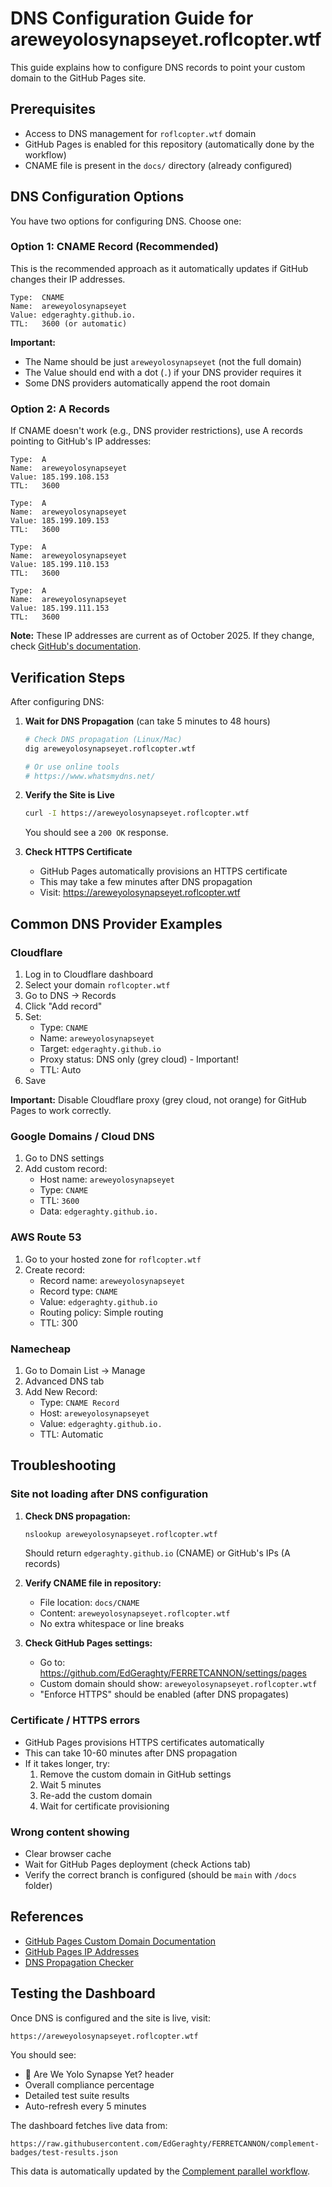 # DNS Configuration Guide for areweyolosynapseyet.roflcopter.wtf

This guide explains how to configure DNS records to point your custom domain to the GitHub Pages site.

## Prerequisites

- Access to DNS management for `roflcopter.wtf` domain
- GitHub Pages is enabled for this repository (automatically done by the workflow)
- CNAME file is present in the `docs/` directory (already configured)

## DNS Configuration Options

You have two options for configuring DNS. Choose one:

### Option 1: CNAME Record (Recommended)

This is the recommended approach as it automatically updates if GitHub changes their IP addresses.

```
Type:  CNAME
Name:  areweyolosynapseyet
Value: edgeraghty.github.io.
TTL:   3600 (or automatic)
```

**Important:** 
- The Name should be just `areweyolosynapseyet` (not the full domain)
- The Value should end with a dot (`.`) if your DNS provider requires it
- Some DNS providers automatically append the root domain

### Option 2: A Records

If CNAME doesn't work (e.g., DNS provider restrictions), use A records pointing to GitHub's IP addresses:

```
Type:  A
Name:  areweyolosynapseyet
Value: 185.199.108.153
TTL:   3600

Type:  A
Name:  areweyolosynapseyet
Value: 185.199.109.153
TTL:   3600

Type:  A
Name:  areweyolosynapseyet
Value: 185.199.110.153
TTL:   3600

Type:  A
Name:  areweyolosynapseyet
Value: 185.199.111.153
TTL:   3600
```

**Note:** These IP addresses are current as of October 2025. If they change, check [GitHub's documentation](https://docs.github.com/en/pages/configuring-a-custom-domain-for-your-github-pages-site/managing-a-custom-domain-for-your-github-pages-site).

## Verification Steps

After configuring DNS:

1. **Wait for DNS Propagation** (can take 5 minutes to 48 hours)
   ```bash
   # Check DNS propagation (Linux/Mac)
   dig areweyolosynapseyet.roflcopter.wtf
   
   # Or use online tools
   # https://www.whatsmydns.net/
   ```

2. **Verify the Site is Live**
   ```bash
   curl -I https://areweyolosynapseyet.roflcopter.wtf
   ```
   
   You should see a `200 OK` response.

3. **Check HTTPS Certificate**
   - GitHub Pages automatically provisions an HTTPS certificate
   - This may take a few minutes after DNS propagation
   - Visit: https://areweyolosynapseyet.roflcopter.wtf

## Common DNS Provider Examples

### Cloudflare
1. Log in to Cloudflare dashboard
2. Select your domain `roflcopter.wtf`
3. Go to DNS → Records
4. Click "Add record"
5. Set:
   - Type: `CNAME`
   - Name: `areweyolosynapseyet`
   - Target: `edgeraghty.github.io`
   - Proxy status: DNS only (grey cloud) - Important!
   - TTL: Auto
6. Save

**Important:** Disable Cloudflare proxy (grey cloud, not orange) for GitHub Pages to work correctly.

### Google Domains / Cloud DNS
1. Go to DNS settings
2. Add custom record:
   - Host name: `areweyolosynapseyet`
   - Type: `CNAME`
   - TTL: `3600`
   - Data: `edgeraghty.github.io.`

### AWS Route 53
1. Go to your hosted zone for `roflcopter.wtf`
2. Create record:
   - Record name: `areweyolosynapseyet`
   - Record type: `CNAME`
   - Value: `edgeraghty.github.io`
   - Routing policy: Simple routing
   - TTL: 300

### Namecheap
1. Go to Domain List → Manage
2. Advanced DNS tab
3. Add New Record:
   - Type: `CNAME Record`
   - Host: `areweyolosynapseyet`
   - Value: `edgeraghty.github.io.`
   - TTL: Automatic

## Troubleshooting

### Site not loading after DNS configuration

1. **Check DNS propagation:**
   ```bash
   nslookup areweyolosynapseyet.roflcopter.wtf
   ```
   Should return `edgeraghty.github.io` (CNAME) or GitHub's IPs (A records)

2. **Verify CNAME file in repository:**
   - File location: `docs/CNAME`
   - Content: `areweyolosynapseyet.roflcopter.wtf`
   - No extra whitespace or line breaks

3. **Check GitHub Pages settings:**
   - Go to: https://github.com/EdGeraghty/FERRETCANNON/settings/pages
   - Custom domain should show: `areweyolosynapseyet.roflcopter.wtf`
   - "Enforce HTTPS" should be enabled (after DNS propagates)

### Certificate / HTTPS errors

- GitHub Pages provisions HTTPS certificates automatically
- This can take 10-60 minutes after DNS propagation
- If it takes longer, try:
  1. Remove the custom domain in GitHub settings
  2. Wait 5 minutes
  3. Re-add the custom domain
  4. Wait for certificate provisioning

### Wrong content showing

- Clear browser cache
- Wait for GitHub Pages deployment (check Actions tab)
- Verify the correct branch is configured (should be `main` with `/docs` folder)

## References

- [GitHub Pages Custom Domain Documentation](https://docs.github.com/en/pages/configuring-a-custom-domain-for-your-github-pages-site)
- [GitHub Pages IP Addresses](https://docs.github.com/en/pages/configuring-a-custom-domain-for-your-github-pages-site/managing-a-custom-domain-for-your-github-pages-site#configuring-an-apex-domain)
- [DNS Propagation Checker](https://www.whatsmydns.net/)

## Testing the Dashboard

Once DNS is configured and the site is live, visit:

```
https://areweyolosynapseyet.roflcopter.wtf
```

You should see:
- 🎯 Are We Yolo Synapse Yet? header
- Overall compliance percentage
- Detailed test suite results
- Auto-refresh every 5 minutes

The dashboard fetches live data from:
```
https://raw.githubusercontent.com/EdGeraghty/FERRETCANNON/complement-badges/test-results.json
```

This data is automatically updated by the [Complement parallel workflow](../.github/workflows/complement-parallel.yml).
